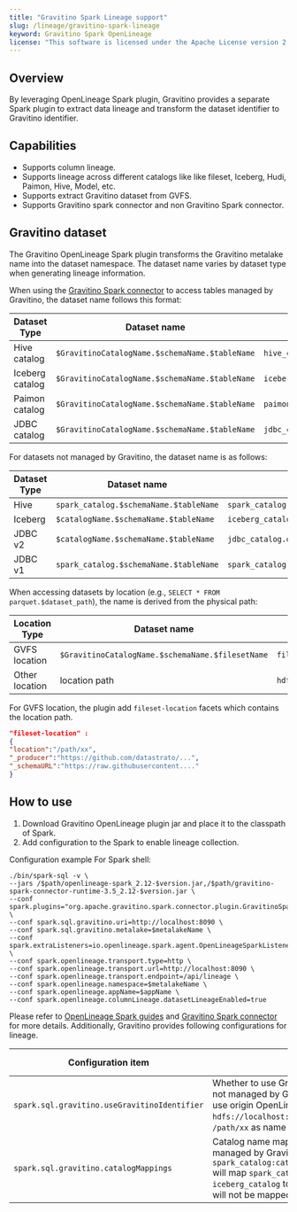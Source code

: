 ```yaml
---
title: "Gravitino Spark Lineage support"
slug: /lineage/gravitino-spark-lineage
keyword: Gravitino Spark OpenLineage
license: "This software is licensed under the Apache License version 2."
---
```


## Overview

By leveraging OpenLineage Spark plugin, Gravitino provides a separate Spark plugin to extract data lineage and transform the dataset identifier to Gravitino identifier.

## Capabilities

- Supports column lineage.
- Supports lineage across different catalogs like like fileset, Iceberg, Hudi, Paimon, Hive, Model, etc.
- Supports extract Gravitino dataset from GVFS.
- Supports Gravitino spark connector and non Gravitino Spark connector.

## Gravitino dataset

The Gravitino OpenLineage Spark plugin transforms the Gravitino metalake name into the dataset namespace. The dataset name varies by dataset type when generating lineage information.

When using the [Gravitino Spark connector](/spark-connector/spark-connector.md) to access tables managed by Gravitino, the dataset name follows this format:

| Dataset Type    | Dataset name                                   | Example                    | Since Version |
|-----------------|------------------------------------------------|----------------------------|---------------|
| Hive catalog    | `$GravitinoCatalogName.$schemaName.$tableName` | `hive_catalog.db.student`  | 0.9.0         |
| Iceberg catalog | `$GravitinoCatalogName.$schemaName.$tableName` | `iceberg_catalog.db.score` | 0.9.0         |
| Paimon catalog  | `$GravitinoCatalogName.$schemaName.$tableName` | `paimon_catalog.db.detail` | 0.9.0         |
| JDBC catalog    | `$GravitinoCatalogName.$schemaName.$tableName` | `jdbc_catalog.db.score`    | 0.9.0         |

For datasets not managed by Gravitino, the dataset name is as follows:

| Dataset Type | Dataset name                           | Example                               | Since Version |
|--------------|----------------------------------------|---------------------------------------|---------------|
| Hive         | `spark_catalog.$schemaName.$tableName` | `spark_catalog.db.table`              | 0.9.0         |
| Iceberg      | `$catalogName.$schemaName.$tableName`  | `iceberg_catalog.db.table`            | 0.9.0         |
| JDBC v2      | `$catalogName.$schemaName.$tableName`  | `jdbc_catalog.db.table`               | 0.9.0         |
| JDBC v1      | `spark_catalog.$schemaName.$tableName` | `spark_catalog.postgres.public.table` | 0.9.0         |

When accessing datasets by location (e.g., `SELECT * FROM parquet.$dataset_path`), the name is derived from the physical path:

| Location Type  | Dataset name                                     | Example                               | Since Version |
|----------------|--------------------------------------------------|---------------------------------------|---------------|
| GVFS location  | `$GravitinoCatalogName.$schemaName.$filesetName` | `fileset_catalog.schema.fileset_a`    | 0.9.0         |
| Other location | location path                                    | `hdfs://127.0.0.1:9000/tmp/a/student` | 0.9.0         |

For GVFS location, the plugin add `fileset-location` facets which contains the location path.

```json
"fileset-location" :
{
"location":"/path/xx",
"_producer":"https://github.com/datastrato/...",
"_schemaURL":"https://raw.githubusercontent...."
}
```

## How to use 

1. Download Gravitino OpenLineage plugin jar and place it to the classpath of Spark.
2. Add configuration to the Spark to enable lineage collection.

Configuration example For Spark shell:

```shell
./bin/spark-sql -v \
--jars /$path/openlineage-spark_2.12-$version.jar,/$path/gravitino-spark-connector-runtime-3.5_2.12-$version.jar \
--conf spark.plugins="org.apache.gravitino.spark.connector.plugin.GravitinoSparkPlugin" \
--conf spark.sql.gravitino.uri=http://localhost:8090 \
--conf spark.sql.gravitino.metalake=$metalakeName \
--conf spark.extraListeners=io.openlineage.spark.agent.OpenLineageSparkListener \
--conf spark.openlineage.transport.type=http \
--conf spark.openlineage.transport.url=http://localhost:8090 \
--conf spark.openlineage.transport.endpoint=/api/lineage \
--conf spark.openlineage.namespace=$metalakeName \
--conf spark.openlineage.appName=$appName \
--conf spark.openlineage.columnLineage.datasetLineageEnabled=true 
```

Please refer to [OpenLineage Spark guides](https://openlineage.io/docs/guides/spark/) and [Gravitino Spark connector](/spark-connector/spark-connector.md) for more details. Additionally, Gravitino provides following configurations for lineage. 

<table>
  <thead>
    <tr>
      <th>Configuration item</th>
      <th>Description</th>
      <th>Default value</th>
      <th>Required</th>
      <th>Since Version</th>
    </tr>
  </thead>
  <tbody>
    <tr>
      <td><code>spark.sql.gravitino.useGravitinoIdentifier</code></td>
      <td>Whether to use Gravitino identifier for the dataset not managed by Gravitino. If setting to false, will use origin OpenLineage dataset identifier, like <code>hdfs://localhost:9000</code> as namespace and <code>/path/xx</code> as name for hive table.</td>
      <td>True</td>
      <td>No</td>
      <td>0.9.0</td>
    </tr>
    <tr>
      <td><code>spark.sql.gravitino.catalogMappings</code></td>
      <td>Catalog name mapping roles for the dataset not managed by Gravitino. For example <code>spark_catalog:catalog1,iceberg_catalog:catalog2</code> will map <code>spark_catalog</code> to <code>catalog1</code> and <code>iceberg_catalog</code> to <code>catalog2</code>, the other catalogs will not be mapped.</td>
      <td>None</td>
      <td>No</td>
      <td>0.9.0</td>
    </tr>
  </tbody>
</table>
